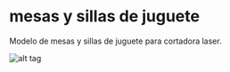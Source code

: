 mesas y sillas de juguete
=========================

Modelo de mesas y sillas de juguete para cortadora laser.

![alt tag](https://raw.github.com/flink-cl/mesas_y_sillas/master/mesas_y_sillas.jpg)
